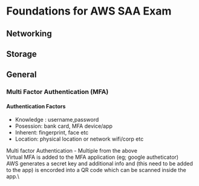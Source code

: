 # Foundations for AWS SAA Exam

## Networking

## Storage

## General
### Multi Factor Authentication (MFA)
#### Authentication	Factors
- Knowledge : username,password
- Posession: bank card, MFA device/app
- Inherent: fingerprint, face etc
- Location: physical location or network wifi/corp etc

Multi factor Authentication - Multiple from the above\
Virtual MFA is added to the MFA application (eg; google autheticator)\
AWS generates a secret key and additional info and (this need to be added to the app) is encorded into a QR code which can be scanned inside the app.\
